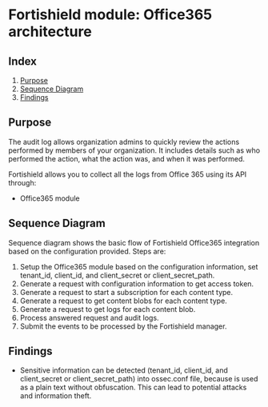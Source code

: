 <!---
Copyright (C) 2015, Fortishield Inc.
Created by Fortishield, Inc. <info@fortishield.github.io>.
This program is free software; you can redistribute it and/or modify it under the terms of GPLv2
-->

# Fortishield module: Office365 architecture
## Index
1. [Purpose](#purpose)
2. [Sequence Diagram](#sequence-diagram)
3. [Findings](#findings)

## Purpose
The audit log allows organization admins to quickly review the actions performed by members of your organization. It includes details such as who performed the action, what the action was, and when it was performed. 

Fortishield allows you to collect all the logs from Office 365 using its API through:
- Office365 module

## Sequence Diagram
Sequence diagram shows the basic flow of Fortishield Office365 integration based on the configuration provided. Steps are:
1. Setup the Office365 module based on the configuration information, set tenant_id, client_id, and client_secret or client_secret_path.
2. Generate a request with configuration information to get access token.
3. Generate a request to start a subscription for each content type.
4. Generate a request to get content blobs for each content type.
5. Generate a request to get logs for each content blob.
6. Process answered request and audit logs.
7. Submit the events to be processed by the Fortishield manager.


## Findings
* Sensitive information can be detected (tenant_id, client_id, and client_secret or client_secret_path) into ossec.conf file, because is used as a plain text without obfuscation. This can lead to potential attacks and information theft.
